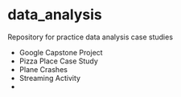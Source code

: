 # data_analysis
Repository for practice data analysis case studies

* Google Capstone Project
* Pizza Place Case Study
* Plane Crashes
* Streaming Activity
*
